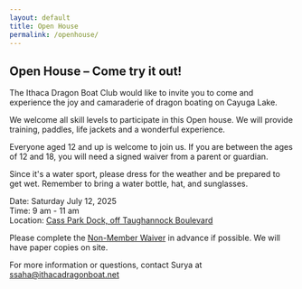 ```yaml
---
layout: default
title: Open House
permalink: /openhouse/
---
```


## Open House – Come try it out!

The Ithaca Dragon Boat Club would like to invite you to come and experience the joy and camaraderie of dragon boating on Cayuga Lake.

We welcome all skill levels to participate in this Open house. We will provide training, paddles, life jackets and a wonderful experience. 

Everyone aged 12 and up is welcome to join us. If you are between the ages of 12 and 18, you will need a signed waiver from a parent or guardian.

Since it's a water sport, please dress for the weather and be prepared to get wet. Remember to bring a water bottle, hat, and sunglasses.

<div class="green-text">
    Date: Saturday July 12, 2025
    <br>
    Time: 9 am - 11 am
    <br>
    Location: <a href="/practices">Cass Park Dock, off Taughannock Boulevard</a>
</div>

Please complete the [Non-Member Waiver](https://docs.google.com/forms/d/e/1FAIpQLSck8b_lg0yNpbjTjdn5q5MSzNZW_rW3PDeylLjhIunQQOqoAA/viewform) in advance if possible. We will have paper copies on site.

For more information or questions, contact Surya at [ssaha@ithacadragonboat.net](mailto:ssaha@ithacadragonboat.net)